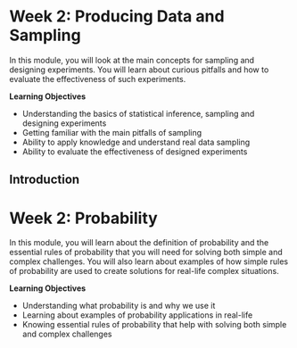 # Week 2: Producing Data and Sampling

In this module, you will look at the main concepts for sampling and designing experiments. You will learn about curious pitfalls and how to evaluate the effectiveness of such experiments.

**Learning Objectives**

- Understanding the basics of statistical inference, sampling and designing experiments
- Getting familiar with the main pitfalls of sampling
- Ability to apply knowledge and understand real data sampling
- Ability to evaluate the effectiveness of designed experiments

## Introduction

# Week 2: Probability

In this module, you will learn about the definition of probability and the essential rules of probability that you will need for solving both simple and complex challenges. You will also learn about examples of how simple rules of probability are used to create solutions for real-life complex situations.

**Learning Objectives**

- Understanding what probability is and why we use it
- Learning about examples of probability applications in real-life
- Knowing essential rules of probability that help with solving both simple and complex challenges